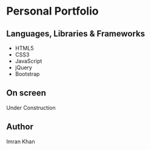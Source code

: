 <h1>Personal Portfolio</h1>

<h2>Languages, Libraries & Frameworks</h2>

* HTML5
* CSS3
* JavaScript
* jQuery
* Bootstrap

<h2>On screen</h2>
Under Construction

<h2>Author</h2>
Imran Khan